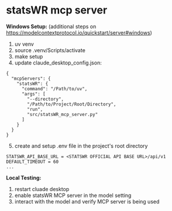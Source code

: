 # statsWR mcp server

**Windows Setup:** (additional steps on https://modelcontextprotocol.io/quickstart/server#windows)
1) uv venv
2) source .venv/Scripts/activate
3) make setup
4) update claude_desktop_config.json: 
```
{
  "mcpServers": {
    "statsWR": {
      "command": "/Path/to/uv",
      "args": [
        "--directory",
        "/Path/to/Project/Root/Directory",
        "run",
        "src/statsWR_mcp_server.py"
      ]
    }
  }
}
```
5) create and setup .env file in the project's root directory
```
STATSWR_API_BASE_URL = <STATSWR OFFICIAL API BASE URL>/api/v1
DEFAULT_TIMEOUT = 60
...
```

**Local Testing:**
1) restart cluade desktop
2) enable statsWR MCP server in the model setting
3) interact with the model and verify MCP server is being used
